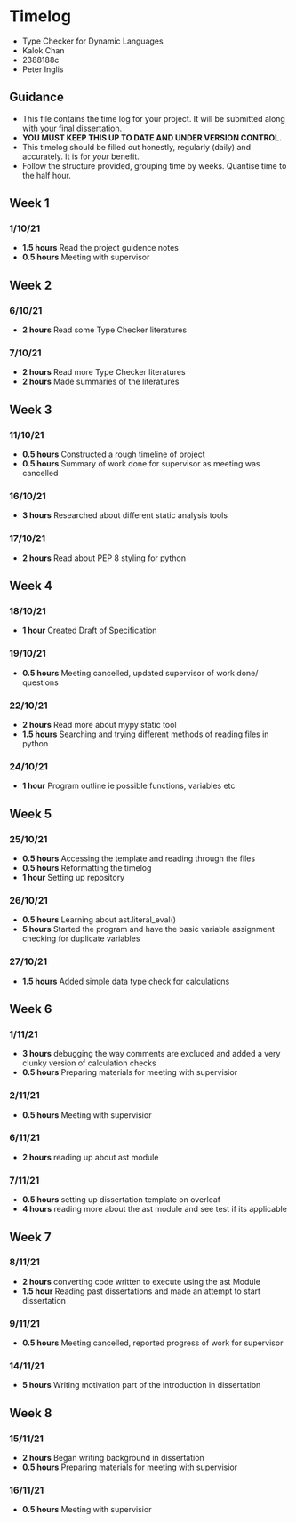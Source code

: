 # Timelog

* Type Checker for Dynamic Languages
* Kalok Chan
* 2388188c
* Peter Inglis

## Guidance

* This file contains the time log for your project. It will be submitted along with your final dissertation.
* **YOU MUST KEEP THIS UP TO DATE AND UNDER VERSION CONTROL.**
* This timelog should be filled out honestly, regularly (daily) and accurately. It is for *your* benefit.
* Follow the structure provided, grouping time by weeks.  Quantise time to the half hour.

## Week 1 

### 1/10/21
* **1.5 hours** Read the project guidence notes
* **0.5 hours** Meeting with supervisor 

## Week 2

### 6/10/21 
* **2 hours** Read some Type Checker literatures
### 7/10/21 
* **2 hours** Read more Type Checker literatures
* **2 hours** Made summaries of the literatures

## Week 3

### 11/10/21 
* **0.5 hours** Constructed a rough timeline of project
*  **0.5 hours** Summary of work done for supervisor as meeting was cancelled
### 16/10/21 
* **3 hours** Researched about different static analysis tools
### 17/10/21 
* **2 hours** Read about PEP 8 styling for python

## Week 4

### 18/10/21 
* **1 hour** Created Draft of Specification
### 19/10/21
* **0.5 hours** Meeting cancelled, updated supervisor of work done/ questions
### 22/10/21
* **2 hours** Read more about mypy static tool
* **1.5 hours** Searching and trying different methods of reading files in python
### 24/10/21 
* **1 hour** Program outline ie possible functions, variables etc

## Week 5

### 25/10/21
* **0.5 hours** Accessing the template and reading through the files
* **0.5 hours** Reformatting the timelog
* **1 hour** Setting up repository
### 26/10/21
* **0.5 hours** Learning about ast.literal_eval()
* **5 hours** Started the program and have the basic variable assignment checking for duplicate variables
### 27/10/21
* **1.5 hours** Added simple data type check for calculations

## Week 6

### 1/11/21
* **3 hours** debugging the way comments are excluded and added a very clunky version of calculation checks
* **0.5 hours** Preparing materials for meeting with supervisior
### 2/11/21
* **0.5 hours** Meeting with supervisior
### 6/11/21
* **2 hours** reading up about ast module
### 7/11/21
* **0.5 hours** setting up dissertation template on overleaf  
* **4 hours** reading more about the ast module and see test if its applicable

## Week 7

### 8/11/21
* **2 hours** converting code written to execute using the ast Module
* **1.5 hour** Reading past dissertations and made an attempt to start dissertation
### 9/11/21
* **0.5 hours** Meeting cancelled, reported progress of work for supervisor
### 14/11/21
* **5 hours** Writing motivation part of the introduction in dissertation 

## Week 8

### 15/11/21
* **2 hours** Began writing background in dissertation
* **0.5 hours** Preparing materials for meeting with supervisior
### 16/11/21
* **0.5 hours** Meeting with supervisior